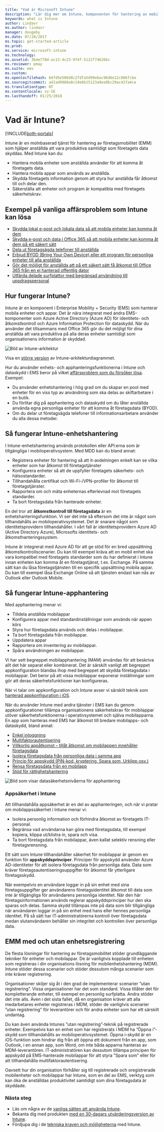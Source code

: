 ```yaml
---
title: "Vad är Microsoft Intune"
description: "Lär dig mer om Intune, komponenten för hantering av mobila enheter (MDM) och mobilapphantering (MAM) i Enterprise Mobility + Security-lösningen, och se hur den kan hjälpa dig att skydda företagsdata."
keywords: what is Intune
author: Lindavr
ms.author: lindavr
manager: dougeby
ms.date: 07/28/2017
ms.topic: get-started-article
ms.prod: 
ms.service: microsoft-intune
ms.technology: 
ms.assetid: 3b4e778d-ac13-4c23-974f-5122f74626bc
ms.reviewer: pmay
ms.suite: ems
ms.custom: 
ms.openlocfilehash: 64fd5e506d0c2fdfa5d99e6ac96d6e12c886fcbe
ms.sourcegitcommit: a41ad9988a8c14e6b15123a9ea9bc29ac437a4ce
ms.translationtype: HT
ms.contentlocale: sv-SE
ms.lasthandoff: 01/25/2018
---
```

# <a name="what-is-intune"></a>Vad är Intune?

[!INCLUDE[both-portals](./includes/note-for-both-portals.md)]

Intune är en molnbaserad tjänst för hantering av företagsmobilitet (EMM) som hjälper anställda att vara produktiva samtidigt som företagets data skyddas. Med Intune kan du:
* Hantera mobila enheter som anställda använder för att komma åt företagets data.
* Hantera mobila appar som används av anställda.
* Skydda företagets information genom att styra hur anställda får åtkomst till och delar den.
* Säkerställa att enheter och program är kompatibla med företagets säkerhetskrav.

## <a name="common-business-problems-that-intune-helps-solve"></a>Exempel på vanliga affärsproblem som Intune kan lösa

* [Skydda lokal e-post och lokala data så att mobila enheter kan komma åt dem](common-scenarios.md#protecting-your-on-premises-email-and-data-so-it-can-be-safely-accessed-by-mobile-devices)
* [Skydda e-post och data i Office 365 så att mobila enheter kan komma åt dem på ett säkert sätt](common-scenarios.md#protecting-your-office-365-email-and-data-so-it-can-be-safely-accessed-by-mobile-devices)
* [Dela ut företagsägda telefoner till anställda](common-scenarios.md#issue-corporate-owned-phones-to-your-employees)
* [Erbjud BYOD (Bring Your Own Device) eller ett program för personliga enheter till alla anställda](common-scenarios.md#offer-a-bring-your-own-device-program-to-all-employees)
* [Gör det möjligt för anställda att på ett säkert sätt få åtkomst till Office 365 från en ej hanterad offentlig dator](common-scenarios.md#enable-your-employees-to-securely-access-office-365-from-an-unmanaged-public-kiosk)
* [Utfärda delade surfplattor med begränsad användning till uppdragspersonal](common-scenarios.md#issue-limited-use-shared-tablets-to-your-employees)


## <a name="how-does-intune-work"></a>Hur fungerar Intune?
Intune är en komponent i Enterprise Mobility + Security (EMS) som hanterar mobila enheter och appar. Det är nära integrerat med andra EMS-komponenter som Azure Active Directory (Azure AD) för identitets- och åtkomstkontroll och Azure Information Protection för dataskydd. När du använder det tillsammans med Office 365 gör du det möjligt för dina anställda att vara produktiva på alla deras enheter samtidigt som organisationens information är skyddad.

![Bild av Intune-arkitektur](./media/intunearch_sm.png)

Visa en [större version](./media/intunearchitecture.svg) av Intune-arkitekturdiagrammet.

Hur du använder enhets- och apphanteringsfunktionerna i Intune och dataskydd i EMS beror på vilket [affärsproblem som du försöker lösa](#common-business-problems-that-intune-helps-solve). Exempel:
* Du använder enhetshantering i hög grad om du skapar en pool med enheter för en viss typ av användning som ska delas av skiftarbetare i en butik.
* Du förlitar dig på apphantering och dataskydd om du låter anställda använda egna personliga enheter för att komma åt företagsdata (BYOD).  
* Om du delar ut företagsägda telefoner till informationsarbetare använder du alla dessa metoder.

## <a name="intune-device-management-explained"></a>Så fungerar Intune-enhetshantering
I Intune-enhetshantering används protokollen eller API:erna som är tillgängliga i mobiloperativsystem. Med MDD kan du bland annat:
* Registrera enheter för hantering så att it-avdelningen enkelt kan se vilka enheter som har åtkomst till företagstjänster
* Konfigurera enheter så att de uppfyller företagets säkerhets- och hälsostandarder.
* Tillhandahålla certifikat och Wi-Fi-/VPN-profiler för åtkomst till företagstjänster.
* Rapportera om och mäta enheternas efterlevnad mot företagets standarder.
* Ta bort företagsdata från hanterade enheter.  

En del tror att **åtkomstkontroll till företagsdata** är en enhetshanteringsfunktion. Vi ser det inte så eftersom det inte är något som tillhandahålls av mobiloperativsystemet. Det är snarare något som identitetsprovidern tillhandahåller. I vårt fall är identitetsprovidern Azure AD (Active Directory Azure), Microsofts identitets- och åtkomsthanteringssystem.  

Intune är integrerat med Azure AD för att ge stöd för en bred uppsättning åtkomstkontrollscenarier. Du kan till exempel kräva att en mobil enhet ska vara kompatibel med företagets standarder som du har definierat i Intune innan enheten kan komma åt en företagstjänst, t.ex. Exchange. På samma sätt kan du låsa företagstjänsten till en specifik uppsättning mobila appar. Du kan till exempel låsa Exchange Online så att tjänsten endast kan nås av Outlook eller Outlook Mobile.

## <a name="intune-app-management-explained"></a>Så fungerar Intune-apphantering
Med apphantering menar vi:
* Tilldela anställda mobilappar
* Konfigurera appar med standardinställningar som används när appen körs
* Styra hur företagsdata används och delas i mobilappar.
* Ta bort företagsdata från mobilappar.   
* Uppdatera appar
* Rapportera om inventering av mobilappar.
* Spåra användningen av mobilappar.

Vi har sett begreppet mobilapphantering (MAM) användas för att beskriva allt det här separat eller kombinerat. Det är särskilt vanligt att begreppet appkonfiguration blandas ihop med begreppet att skydda företagsdata i mobilappar. Det beror på att vissa mobilappar exponerar inställningar som gör att deras säkerhetsfunktioner kan konfigureras.

När vi talar om appkonfiguration och Intune avser vi särskilt teknik som [hanterad appkonfiguration i iOS](https://developer.apple.com/library/content/samplecode/sc2279/Introduction/Intro.html).

När du använder Intune med andra tjänster i EMS kan du genom appkonfigurationer tillämpa organisationens säkerhetskrav för mobilappar utöver säkerhetsfunktionerna i operativsystemet och själva mobilapparna. En app som hanteras med EMS har åtkomst till bredare mobilapps- och dataskydd, bland annat:

* [Enkel inloggning](https://docs.microsoft.com/azure/active-directory/active-directory-appssoaccess-whatis)  
*   [Multifaktorautentisering](https://docs.microsoft.com/multi-factor-authentication/multi-factor-authentication)
* [Villkorlig appåtkomst – tillåt åtkomst om mobilappen innehåller företagsdata](app-based-conditional-access-intune.md)
* [Isolera företagsdata från personliga data i samma app](app-protection-policy.md)
* [Princip för appskydd (PIN-kod, kryptering, Spara som, Urklipp osv.)](app-protection-policies.md)
* [Rensa företagsdata från en mobilapp](apps-selective-wipe.md)
* [Stöd för rättighetshantering](https://docs.microsoft.com/information-protection/understand-explore/what-is-azure-rms)

![Bild som visar datasäkerhetsnivåerna för apphantering](./media/managing-mobile-apps.png)

### <a name="intune-app-security"></a>Appsäkerhet i Intune
Att tillhandahålla appsäkerhet är en del av apphanteringen, och när vi pratar om mobilappssäkerhet i Intune menar vi:
* Isolera personlig information och förhindra åtkomst av företagets IT-personal.
* Begränsa vad användarna kan göra med företagsdata, till exempel kopiera, klippa ut/klistra in, spara och visa.
* Ta bort företagsdata från mobilappar, även kallat selektiv rensning eller företagsrensning.

Ett sätt som Intune tillhandahåller säkerhet för mobilappar är genom en funktion för **appskyddsprinciper**. Principer för appskydd använder Azure AD-identiteter för att isolera företagsdata från personliga data. Data som kräver företagsautentiseringsuppgifter för åtkomst får ytterligare företagsskydd.

När exempelvis en användare loggar in på sin enhet med sina företagsuppgifter ger användarens företagsidentitet åtkomst till data som inte är tillgängliga för användarens personliga identitet. När den här företagsinformationen används reglerar appskyddsprinciper hur den ska sparas och delas. Samma skydd tillämpas inte på data som blir tillgängliga när användaren loggar in på sin enhet med hans eller hennes personliga identitet. På så sätt har IT-administratörerna kontroll över företagsdata medan slutanvändaren behåller sin integritet och kontrollen över personliga data.

## <a name="emm-with-and-without-device-enrollment"></a>EMM med och utan enhetsregistrering
De flesta lösningar för hantering av företagsmobilitet stöder grundläggande tekniker för enheter och mobilappar. De är vanligtvis kopplade till enheten som registreras i din organisations lösning för mobilenhetshantering (MDM). Intune stöder dessa scenarier och stöder dessutom många scenarier som inte kräver registrering.  

Organisationer skiljer sig åt i den grad de implementerar scenarier ”utan registrering”. Vissa organisationer har det som standard. Vissa tillåter det för kompletterande enheter, till exempel en personlig surfplatta. Andra stöder det inte alls. Även i det sista fallet, då en organisation kräver att alla medarbetares enheter registreras i MDM, stöder de vanligtvis scenarier ”utan registrering” för leverantörer och för andra enheter som har ett särskilt undantag.

Du kan även använda Intunes ”utan registrering”-teknik på registrerade enheter. Exempelvis kan en enhet som har registrerats i MDM ha ”Öppna i”-skydd som tillhandahålls av mobiloperativsystemet. Öppna i-skydd är en iOS-funktion som hindrar dig från att öppna ett dokument från en app, som Outlook, i en annan app, som Word, om inte båda apparna hanteras av MDM-leverantören. IT-administratören kan dessutom tillämpa principen för appskydd på EMS-hanterade mobilappar för att styra ”Spara som” eller för att tillhandahålla multifaktorautentisering.

Oavsett hur din organisation förhåller sig till registrerade och oregistrerade mobilenheter och mobilappar har Intune, som en del av EMS, verktyg som kan öka de anställdas produktivitet samtidigt som dina företagsdata är skyddade.



### <a name="next-steps"></a>Nästa steg
* Läs om några av de [vanliga sätten att använda Intune](common-scenarios.md).
* Bekanta dig med produkten [med en 30-dagars utvärderingsversion av Intune](free-trial-sign-up.md).
* Fördjupa dig i de [tekniska kraven och möjligheterna](supported-devices-browsers.md) med Intune.
